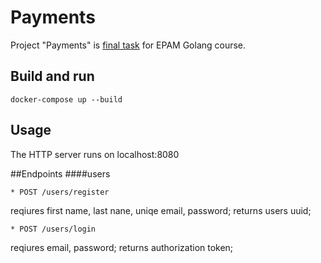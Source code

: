 # Payments

Project "Payments"  is [final task](https://drive.google.com/file/d/1X7sKViRpL8t3XOlBElkG7pQvzpR0PjHn/view?usp=sharing) for EPAM Golang course.

## Build and run 
```
docker-compose up --build
```
## Usage
The HTTP server runs on localhost:8080

##Endpoints 
####users
```
* POST /users/register
```
reqiures first name, last nane, uniqe email, password;
returns users uuid;
```
* POST /users/login
```
reqiures email, password;
returns authorization token;
